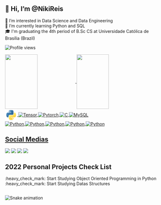 ## 👋 Hi, I’m @NikiReis
<div> 👀 I’m interested in Data Science and Data Engineering </div>
<div> 🌱 I’m currently learning Python and SQL </div>
<div> 🎓 I'm graduating the 4th period of B.Sc CS at Universidade Católica de Brasília (Brazil) 

![Profile views](https://gpvc.arturio.dev/nikireis)
  

    
 </div>
  <a href="https://github.com/NikiReis">
  <img height="180em" align="center" width="46%" src="https://github-readme-stats.vercel.app/api?username=NikiReis&show_icons=true&theme=transparent&include_all_commits=true&count_private=true"/>
  <img height="180em" align="center" width="46%" src="https://github-readme-stats.vercel.app/api/top-langs/?username=NikiReis&layout=compact&langs_count=7&theme=transparent"/>
</div>

<div align="left">
<img align="center" alt="Python" height="40" width="40" src="https://raw.githubusercontent.com/devicons/devicon/master/icons/python/python-original.svg" >
<img align="center" alt="Tensor" height="40" width="40"src="https://cdn.jsdelivr.net/gh/devicons/devicon/icons/tensorflow/tensorflow-original.svg" />
<img align="center" alt="Pytorch" height="40" width="40"src="https://cdn.jsdelivr.net/gh/devicons/devicon/icons/pytorch/pytorch-original.svg" />
<img align="center" alt="C" height="40" width="40" src="https://cdn.jsdelivr.net/gh/devicons/devicon/icons/c/c-original.svg" />
<img align="center" alt="MySQL" height="70" width="70" src="https://cdn.jsdelivr.net/gh/devicons/devicon/icons/mysql/mysql-original-wordmark.svg" />

<div align="left">
<img align="center" alt="Python" height="40" width="40" src="https://cdn.jsdelivr.net/gh/devicons/devicon/icons/ubuntu/ubuntu-plain.svg" />
<img align="center" alt="Python" height="40" width="40" src="https://cdn.jsdelivr.net/gh/devicons/devicon/icons/windows8/windows8-original.svg" />
<img align="center" alt="Python" height="40" width="40" src="https://cdn.jsdelivr.net/gh/devicons/devicon/icons/vscode/vscode-original.svg" />
<img align="center" alt="Python" height="40" width="40" src="https://cdn.jsdelivr.net/gh/devicons/devicon/icons/git/git-original.svg" />
<img align="center" alt="Python" height="40" width="40" src="https://cdn.jsdelivr.net/gh/devicons/devicon/icons/googlecloud/googlecloud-original.svg" />


                                                                                      
                            
          
## Social Medias
<div> 
  <a href="https://www.instagram.com/linekreis/" target="_blank"><img src="https://img.shields.io/badge/-Instagram-%23E4405F?style=for-the-badge&logo=instagram&logoColor=white" target="_blank"></a>
  <a href = "mailto:linekreis@hotmail.com.com"><img src="https://img.shields.io/badge/Email-0078D4?style=for-the-badge&logo=microsoft-outlook&logoColor=white" target="_blank"></a>
  <a href="https://www.linkedin.com/in/linekreis/" target="_blank"><img src="https://img.shields.io/badge/-LinkedIn-%230077B5?style=for-the-badge&logo=linkedin&logoColor=white" target="_blank"></a>
  <a href="https://open.spotify.com/user/linekerreis12"><img src="https://img.shields.io/badge/Spotify-1ED760?style=for-the-badge&logo=spotify&logoColor=white"taget="_blank"></a>
</div>

## 2022 Personal Projects Check List 
<div>:heavy_check_mark: Start Studying Object Oriented Programming in Python</div> 
<div>:heavy_check_mark: Start Studying Datas Structures</div>


##
![Snake animation](https://github.com/nikireis/nikireis/blob/output/github-contribution-grid-snake.svg)
